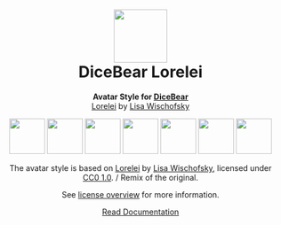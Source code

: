 <h1 align="center"><img src="https://dicebear.com/logo-readme.svg" width="96" /> <br />DiceBear Lorelei</h1>
<p align="center">
  <strong>Avatar Style for <a href="https://dicebear.com/">DiceBear</a></strong><br />
  <a href="https://dicebear.com/">Lorelei</a> by <a href="https://www.instagram.com/lischi_art/">Lisa Wischofsky</a>
</p>

<p align="center">
  <img src="https://api.dicebear.com/5.x/lorelei/svg?seed=Mimi" width="64" />
  <img src="https://api.dicebear.com/5.x/lorelei/svg?seed=Sasha" width="64" />
  <img src="https://api.dicebear.com/5.x/lorelei/svg?seed=Lilly" width="64" />
  <img src="https://api.dicebear.com/5.x/lorelei/svg?seed=Tigger" width="64" />
  <img src="https://api.dicebear.com/5.x/lorelei/svg?seed=Bella" width="64" />
  <img src="https://api.dicebear.com/5.x/lorelei/svg?seed=Zoe" width="64" />
  <img src="https://api.dicebear.com/5.x/lorelei/svg?seed=Kitty" width="64" />
</p>

<p align="center">
  The avatar style is based on <a href="https://dicebear.com/">Lorelei</a> by
  <a href="https://www.instagram.com/lischi_art/">Lisa Wischofsky</a>, licensed under
  <a href="https://creativecommons.org/licenses/zero/1.0/">CC0 1.0</a>. / Remix of the original.
</p>
<p align="center">
  See <a href="https://dicebear.com/licenses">license overview</a> for more information.
</p>

<p align="center">
  <a href="https://dicebear.com/styles/lorelei">
    Read Documentation
  </a>
</p>
